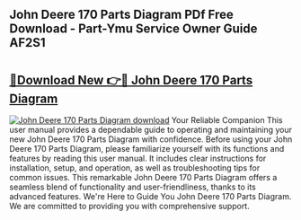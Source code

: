 ## John Deere 170 Parts Diagram PDf Free Download - Part-Ymu Service Owner Guide AF2S1

# <h2><a href="http://dfku0u.blite.top/?on=John+Deere+170+Parts+Diagram">🔗Download New 👉🔴 John Deere 170 Parts Diagram</a></h2>

[![John Deere 170 Parts Diagram download](https://i.imgur.com/lujVjoI.png)](http://dfku0u.blite.top/?on=John+Deere+170+Parts+Diagram)
Your Reliable Companion This user manual provides a dependable guide to operating and maintaining your new John Deere 170 Parts Diagram with confidence. Before using your John Deere 170 Parts Diagram, please familiarize yourself with its functions and features by reading this user manual. It includes clear instructions for installation, setup, and operation, as well as troubleshooting tips for common issues. This remarkable John Deere 170 Parts Diagram offers a seamless blend of functionality and user-friendliness, thanks to its advanced features. We're Here to Guide You John Deere 170 Parts Diagram. We are committed to providing you with comprehensive support.
